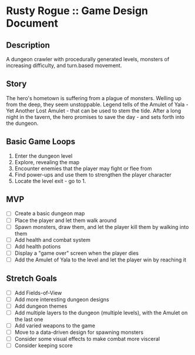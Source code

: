 # Rusty Rogue :: Game Design Document

## Description
A dungeon crawler with procedurally generated levels, monsters of increasing difficulty, and turn.based movement.

## Story
The hero's hometown is suffering from a plague of monsters. Welling up from the deep, they seem unstoppable. Legend tells of the Amulet of Yala - Yet Another Lost Amulet - that can be used to stem the tide. After a long night in the tavern, the hero promises to save the day - and sets forth into the dungeon.

## Basic Game Loops
1. Enter the dungeon level
2. Explore, revealing the map
3. Encounter enemies that the player may fight or flee from
4. Find power-ups and use them to strengthen the player character
5. Locate the level exit - go to 1.

## MVP
- [ ] Create a basic dungeon map
- [ ] Place the player and let them walk around
- [ ] Spawn monsters, draw them, and let the player kill them by walking into them
- [ ] Add health and combat system
- [ ] Add health potions
- [ ] Display a "game over" screen when the player dies
- [ ] Add the Amulet of Yala to the level and let the player win by reaching it

## Stretch Goals
- [ ] Add Fields-of-View
- [ ] Add more interesting dungeon designs
- [ ] Add dungeon themes
- [ ] Add multiple layers to the dungeon (multiple levels), with the Amulet on the last one
- [ ] Add varied weapons to the game
- [ ] Move to a data-driven design for spawning monsters
- [ ] Consider some visual effects to make combat more visceral
- [ ] Consider keeping score